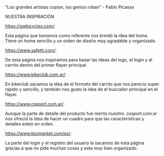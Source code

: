 "Los grandes artistas copian, los genios roban"
                                            - Pablo Picasso

  NUESTRA INSPIRACIÓN 

https://gwbicycles.com/:

Esta página que tomamos como referente nos brindó la idea del home. Tiene un home sencillo y un orden de diseño muy agradable y organizado.


https://www.safetti.com/:

De esta página nos inspiramos para basar las ideas del logo, el login y el carrito dentro del primer flayer principal.


https://www.bikeclub.com.ar/:

En bikeclub sacamos la idea de el formato del carrito que nos parecio super rápido y sencillo, y también nos gusto la idea de el buscador principal en el flayer.


https://www.cssport.com.ar/:

Aunque la parte de detalle del producto fue mérito nuestro. cssport.com.ar nos ofreció la idea de hacer un cuadro para que las características y detalles esten en orden.


https://www.bicimarket.com/es/:

La parte del login y el registro del usuario la sacamos de esta página gracias a que no pide muchas cosas y esta muy bien organizado.

